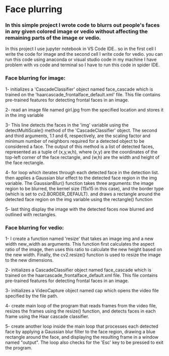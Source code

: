 # Face plurring

### In this simple project I wrote code to blurrs out people's faces in any given colored image or vedio without affecting the remaining parts of the image or vedio.

In this project I use jupyter notebook in VS Code IDE.. so in the first cell I write the code for image and the second cell I write code for vedio.
you can run this code using anaconda or visual studio code in my machine I have problem with vs code and terminal so I have to run this code in spider IDE. 

### **Face blurring for image:**

1- initializes a 'CascadeClassifier' object named face_cascade which is trained on the 'haarcascade_frontalface_default.xml' file.
This file contains pre-trained features for detecting frontal faces in an image.

2- read an image file named girl.jpg from the specified location and stores it in the img variable

3- This line detects the faces in the 'img' variable using the detectMultiScale() method of the 'CascadeClassifier' object. The second and third arguments, 1.1 and 6, respectively, are the scaling factor and minimum number of neighbors required for a detected object to be considered a face. The output of this method is a list of detected faces, represented as a tuple of (x,y,w,h), where (x,y) are the coordinates of the top-left corner of the face rectangle, and (w,h) are the width and height of the face rectangle.

4- for loop which iterates through each detected face in the detection list.
then applies a Gaussian blur effect to the detected face region in the img variable. The GaussianBlur() function takes three arguments: the image region to be blurred, the kernel size (15x15 in this case), and the border type (which is set to cv2.BORDER_DEFAULT).
and draws a rectangle around the detected face region on the img variable using the rectangle() function

5- last thing display the image with the detected faces now blurred and outlined with rectangles.


### **Face blurring for vedio:**

1- I create a function named 'resize' that takes an image img and a new width new_width as arguments. This function first calculates the aspect ratio of the image, then uses this ratio to calculate the new height based on the new width. Finally, the cv2.resize() function is used to resize the image to the new dimensions.

2- initializes a CascadeClassifier object named face_cascade which is trained on the haarcascade_frontalface_default.xml file. This file contains pre-trained features for detecting frontal faces in an image.

3- initializes a VideoCapture object named cap which opens the video file specified by the file path.

4- create main loop of the program that reads frames from the video file, resizes the frames using the resize() function, and detects faces in each frame using the Haar cascade classifier.

5- create another loop inside the main loop that processes each detected face by applying a Gaussian blur filter to the face region, drawing a blue rectangle around the face, and displaying the resulting frame in a window named "output". The loop also checks for the 'Esc' key to be pressed to exit the program.




